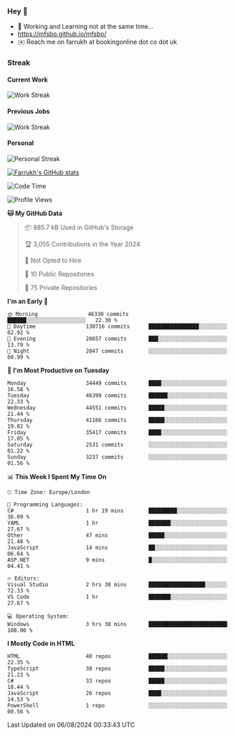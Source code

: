 ### Hey 👋

- 🏃 Working and Learning not at the same time...
- https://mfsbo.github.io/mfsbo/
- ✉️ Reach me on farrukh at bookingonline dot co dot uk

### Streak
#### Current Work
![Work Streak](https://streak-stats.demolab.com/?user=mfsbo)
#### Previous Jobs
![Work Streak](https://streak-stats.demolab.com/?user=farrukhcw)
#### Personal
![Personal Streak](https://streak-stats.demolab.com/?user=farrukhsubhani)

[![Farrukh's GitHub stats](https://github-readme-stats.vercel.app/api?username=mfsbo&hide=stars&count_private=true)](https://github.com/mfsbo/)

<!--START_SECTION:waka-->
![Code Time](http://img.shields.io/badge/Code%20Time-686%20hrs%2055%20mins-blue)

![Profile Views](http://img.shields.io/badge/Profile%20Views-1-blue)

**🐱 My GitHub Data** 

> 📦 885.7 kB Used in GitHub's Storage 
 > 
> 🏆 3,055 Contributions in the Year 2024
 > 
> 🚫 Not Opted to Hire
 > 
> 📜 10 Public Repositories 
 > 
> 🔑 75 Private Repositories 
 > 
**I'm an Early 🐤** 

```text
🌞 Morning                46330 commits       ██████░░░░░░░░░░░░░░░░░░░   22.30 % 
🌆 Daytime                130716 commits      ████████████████░░░░░░░░░   62.92 % 
🌃 Evening                28657 commits       ███░░░░░░░░░░░░░░░░░░░░░░   13.79 % 
🌙 Night                  2047 commits        ░░░░░░░░░░░░░░░░░░░░░░░░░   00.99 % 
```
📅 **I'm Most Productive on Tuesday** 

```text
Monday                   34449 commits       ████░░░░░░░░░░░░░░░░░░░░░   16.58 % 
Tuesday                  46399 commits       ██████░░░░░░░░░░░░░░░░░░░   22.33 % 
Wednesday                44551 commits       █████░░░░░░░░░░░░░░░░░░░░   21.44 % 
Thursday                 41166 commits       █████░░░░░░░░░░░░░░░░░░░░   19.82 % 
Friday                   35417 commits       ████░░░░░░░░░░░░░░░░░░░░░   17.05 % 
Saturday                 2531 commits        ░░░░░░░░░░░░░░░░░░░░░░░░░   01.22 % 
Sunday                   3237 commits        ░░░░░░░░░░░░░░░░░░░░░░░░░   01.56 % 
```


📊 **This Week I Spent My Time On** 

```text
🕑︎ Time Zone: Europe/London

💬 Programming Languages: 
C#                       1 hr 19 mins        █████████░░░░░░░░░░░░░░░░   36.09 % 
YAML                     1 hr                ███████░░░░░░░░░░░░░░░░░░   27.67 % 
Other                    47 mins             █████░░░░░░░░░░░░░░░░░░░░   21.48 % 
JavaScript               14 mins             ██░░░░░░░░░░░░░░░░░░░░░░░   06.64 % 
ASP.NET                  9 mins              █░░░░░░░░░░░░░░░░░░░░░░░░   04.41 % 

🔥 Editors: 
Visual Studio            2 hrs 38 mins       ██████████████████░░░░░░░   72.33 % 
VS Code                  1 hr                ███████░░░░░░░░░░░░░░░░░░   27.67 % 

💻 Operating System: 
Windows                  3 hrs 38 mins       █████████████████████████   100.00 % 
```

**I Mostly Code in HTML** 

```text
HTML                     40 repos            ██████░░░░░░░░░░░░░░░░░░░   22.35 % 
TypeScript               38 repos            █████░░░░░░░░░░░░░░░░░░░░   21.23 % 
C#                       33 repos            █████░░░░░░░░░░░░░░░░░░░░   18.44 % 
JavaScript               26 repos            ████░░░░░░░░░░░░░░░░░░░░░   14.53 % 
PowerShell               1 repo              ░░░░░░░░░░░░░░░░░░░░░░░░░   00.56 % 
```




 Last Updated on 06/08/2024 00:33:43 UTC
<!--END_SECTION:waka-->
<!--
**mfsbo/mfsbo** is a ✨ _special_ ✨ repository because its `README.md` (this file) appears on your GitHub profile.

Here are some ideas to get you started:

- 🔭 I’m currently working on ...
- 🌱 I’m currently learning ...
- 👯 I’m looking to collaborate on ...
- 🤔 I’m looking for help with ...
- 💬 Ask me about ...
- 📫 How to reach me: ...
- 😄 Pronouns: ...
- ⚡ Fun fact: ...
-->
